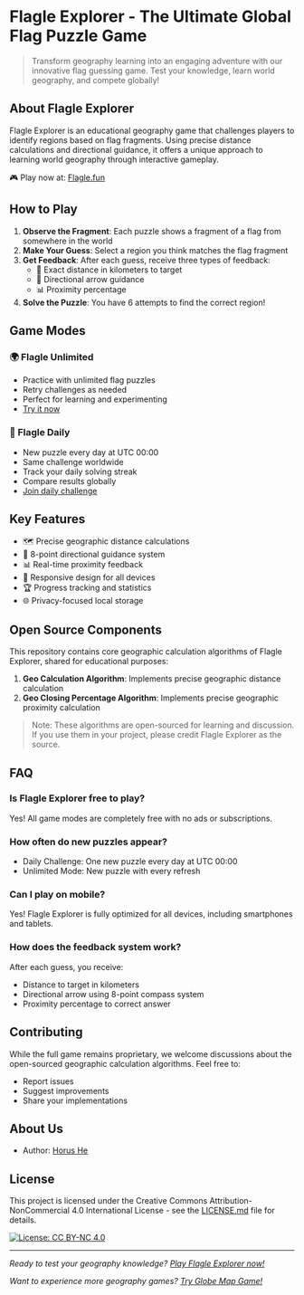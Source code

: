 # Flagle Explorer - The Ultimate Global Flag Puzzle Game

> Transform geography learning into an engaging adventure with our innovative flag guessing game. Test your knowledge, learn world geography, and compete globally!

## About Flagle Explorer

Flagle Explorer is an educational geography game that challenges players to identify regions based on flag fragments. Using precise distance calculations and directional guidance, it offers a unique approach to learning world geography through interactive gameplay.

🎮 Play now at: [Flagle.fun](https://flagle.fun)

## How to Play

1. **Observe the Fragment**: Each puzzle shows a fragment of a flag from somewhere in the world
2. **Make Your Guess**: Select a region you think matches the flag fragment
3. **Get Feedback**: After each guess, receive three types of feedback:
   - 📏 Exact distance in kilometers to target
   - 🧭 Directional arrow guidance
   - 📊 Proximity percentage
4. **Solve the Puzzle**: You have 6 attempts to find the correct region!

## Game Modes

### 🌍 Flagle Unlimited
- Practice with unlimited flag puzzles
- Retry challenges as needed
- Perfect for learning and experimenting
- [Try it now](https://flagle.fun)

### 📅 Flagle Daily
- New puzzle every day at UTC 00:00
- Same challenge worldwide
- Track your daily solving streak
- Compare results globally
- [Join daily challenge](https://flagle.fun/daily)

## Key Features

- 🗺️ Precise geographic distance calculations
- 🧭 8-point directional guidance system
- 📊 Real-time proximity feedback
- 📱 Responsive design for all devices
- 🏆 Progress tracking and statistics
- 🌐 Privacy-focused local storage

## Open Source Components

This repository contains core geographic calculation algorithms of Flagle Explorer, shared for educational purposes:

1. **Geo Calculation Algorithm**: Implements precise geographic distance calculation
2. **Geo Closing Percentage Algorithm**: Implements precise geographic proximity calculation

> Note: These algorithms are open-sourced for learning and discussion. If you use them in your project, please credit Flagle Explorer as the source.

## FAQ

### Is Flagle Explorer free to play?
Yes! All game modes are completely free with no ads or subscriptions.

### How often do new puzzles appear?
- Daily Challenge: One new puzzle every day at UTC 00:00
- Unlimited Mode: New puzzle with every refresh

### Can I play on mobile?
Yes! Flagle Explorer is fully optimized for all devices, including smartphones and tablets.

### How does the feedback system work?
After each guess, you receive:
- Distance to target in kilometers
- Directional arrow using 8-point compass system
- Proximity percentage to correct answer

## Contributing

While the full game remains proprietary, we welcome discussions about the open-sourced geographic calculation algorithms. Feel free to:
- Report issues
- Suggest improvements
- Share your implementations

## About Us

+ Author: <a href="https://bento.me/horushe" target="_blank" rel="nofollow">Horus He</a>

## License

This project is licensed under the Creative Commons Attribution-NonCommercial 4.0 International License - see the [LICENSE.md](LICENSE.md) file for details.

[![License: CC BY-NC 4.0](https://img.shields.io/badge/License-CC%20BY--NC%204.0-lightgrey.svg)](https://creativecommons.org/licenses/by-nc/4.0/)

---

*Ready to test your geography knowledge? [Play Flagle Explorer now!](https://flagle.fun)*

*Want to experience more geography games? [Try Globe Map Game!](https://globegame.net/)*